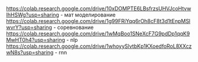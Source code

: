 https://colab.research.google.com/drive/10xDOMPTE6LBsfrzsUHVJcoHtvwIhHSWg?usp=sharing - мат моделирование
https://colab.research.google.com/drive/1g99FRiYqq6rOh8cF8t3d1tEnpMSlwvrY?usp=sharing - соревнование
https://colab.research.google.com/drive/1wMqBoo1SNeXcF7G9pdDp1qqK9MwHT0h4?usp=sharing - nlp
https://colab.research.google.com/drive/1whoyySlvtbKp1KXoedfoRoL8XXczwN8s?usp=sharing - rnn
